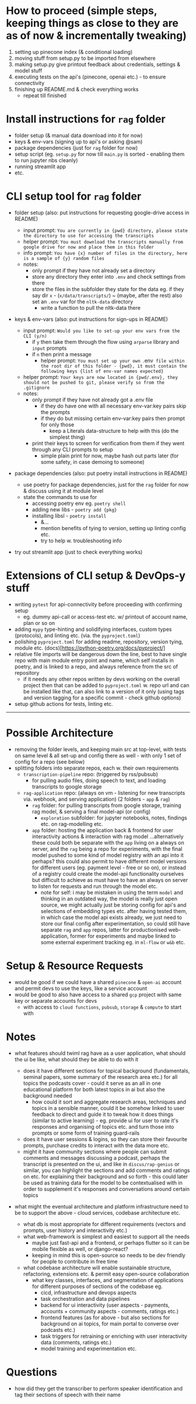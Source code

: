 # How to proceed (simple steps, keeping things as close to they are as of now & incrementally tweaking)
1. setting up pinecone index (& conditional loading)
2. moving stuff from setup.py to be imported from elsewhere
3. making setup.py give printout feedback about credentials, settings & model stuff
4. executing tests on the api's (pinecone, openai etc.) - to ensure connectivity
5. finishing up README.md & check everything works
    - repeat till finished

# Install instructions for `rag` folder
- folder setup (& manual data download into it for now)
- keys & env-vars (signing up to api's or asking @sam)
- package dependencies (just for `rag` folder for now)
- setup script (eg. `setup.py` for now till `main.py` is sorted - enabling them to run jupyter nbs cleanly)
- running streamlit app
- etc.

# CLI setup tool for `rag` folder
- folder setup (also: put instructions for requesting google-drive access in README)
    - input prompt: `You are currently in {pwd} directory, please state the directory to use for accessing the transcripts`
    - helper prompt: `You must download the transcripts manually from google drive for now and place them in this folder`
    - info prompt: `You have {x} number of files in the directory, here is a sample of {y} random files`
    - notes: 
        - only prompt if they have not already set a directory 
        - store any directory they enter into `.env` and check settings from there
        - store the files in the subfolder they state for the data eg. if they say dir `x` - (`x/data/transcripts/`)
        ~ (maybe, after the rest) also set an `.env` var for the `nltk-data` directory
            - write a function to pull the nltk-data there

- keys & env-vars (also: put instructions for sign-ups in README)
    - input prompt: `Would you like to set-up your env vars from the CLI (y/n)`
        - if `y` then take them through the flow using `arparse` library and `input` prompts
        - if `n` then print a message
            - helper prompt: `You must set up your own `.env` file within the root dir of this folder - {pwd}, it must contain the following keys {list of env-var names expected}`
    - helper prompt: `Your keys are now located in {pwd/.env}, they should not be pushed to git, please verify so from the .gitignore`
    - notes:
        - only prompt if they have not already got a .env file
            - if they do have one with all necessary env-var:key pairs skip the prompts
            - if they do but missing certain env-var:key pairs then prompt for only those
                - keep a Literals data-structure to help with this (do the simplest thing)
        - print their keys to screen for verification from them if they went through any CLI prompts to setup
            - simple plain print for now, maybe hash out parts later (for some safety, in case demoing to someone)

- package dependencies (also: put poetry install instructions in README)
    - use poetry for package dependencies, just for the `rag` folder for now & discuss using it at module level
    - state the commands to use for 
        - accessing poetry env eg. `poetry shell` 
        - adding new libs - `poetry add {pkg}`
        - installing libsl - `poetry install`
            - &... 
            - mention benefits of tying to version, setting up linting config etc. 
            - try to help w. troubleshooting info

- try out streamlit app (just to check everything works)
        

# Extensions of CLI setup & DevOps-y stuff
- writing `pytest` for api-connectivity before proceeding with confirming setup 
    - eg. dummy api-call or access-test etc. w/ printout of account name, plan or so on
- adding `mypy` type-hinting and solidifying interfaces, custom types (protocols), and linting etc. (via. the `pyproject.toml`)
- polishing `pyproject.toml` for adding readme, repository, version tying, module etc. (docs)[https://python-poetry.org/docs/pyproject/]
- relative file imports will be dangerous down the line, best to have single repo with main module entry point and name, which self installs in poetry, and is linked to a repo, and always reference from the src of repository
    - if it needs any other repos written by devs working on the overall project then that can be added to `pyproject.toml` w. repo url and can be installed like that, can also link to a version of it only (using tags and version tagging for a specific commit - check github options)
- setup github actions for tests, linting etc.

-----------------------------------------

# Possible Architecture
- removing the folder levels, and keeping main src at top-level, with tests on same level & all set-up and config there as well - with only 1 set of config for a repo (see below)
- splitting folders into separate repos, each w. their own requirements
    - `transcription-pipeline` repo: (triggered by rss/pubsub) 
        - for pulling audio files, doing speech to text, and loading transcripts to google storage
    - `rag-application` repo: (always on vm - listening for new transcripts via. webhook, and serving application) (2 folders - `app` & `rag`)
        - `rag` folder: for pulling transcripts from google storage, training rag model, & serving a final model-api (or config)
            - `exploration` subfolder: for jupyter notebooks, notes, findings etc. on rag-modelling etc.
        - `app` folder: hosting the application back & frontend for user interactivity actions & interaction with rag model
        ...alternatively these could both be separate with the `app` living on a always on server, and the `rag` being a repo for experiments, with the final model pushed to some kind of model registry with an api into it perhaps? this could also permit to have different model versions for different users (eg. payment level - free or so on), or instead of a registry could create the model-api functionality ourselves but difficult to achieve as must have to have an always on server to listen for requests and run through the model etc.
            - note for self: i may be mistaken in using the term `model` and thinking in an outdated way, the model is really just open source, we might actually just be storing config for api's and selections of embedding types etc. after having tested them, in which case the model api exists already, we just need to store our final config after experimentation, so could still have separate `rag` and `app` repos, latter for productionised web-application, former for experiments and maybe linked to some external experiment tracking eg. in `ml-flow` or `w&b` etc.

# Setup & Resource Requests
- would be good if we could have a shared `pinecone` & `open-ai` account and permit devs to use the keys, like a service account
- would be good to also have access to a shared `gcp` project with same key or separate accounts for devs
    - with access to `cloud functions`, `pubsub`, `storage` & `compute` to start with

# Notes
- what features should twiml rag have as a user application, what should the ui be like, what should they be able to do with it
    - does it have different sections for topical background (fundamentals, seminal papers, some summary of the research area etc.) for all topics the podcasts cover - could it serve as an all in one educational platform for both latest topics in ai but also the background needed
        - how could it sort and aggregate research areas, techniques and topics in a sensible manner, could it be somehow linked to user feedback to direct and guide it to tweak how it does things (similar to active learning) - eg. provide ui for user to rate it's responses and organising of topics etc. and turn those into prompts or some form of training guard-rails
    - does it have user sessions & logins, so they can store their favourite prompts, purchase credits to interact with the data more etc.
    - might it have community sections where people can submit comments and messages discussing a podcast, perhaps the transcript is presented on the ui, and like in `discus/rap-genius` or similar, you can highlight the sections and add comments and ratings on etc. for explaining their background and so forth - this could later be used as training data for the model to be contextualised with in order to supplement it's responses and conversations around certain topics

- what might the eventual architecture and platform infrastructure need to be to support the above - cloud services, codebase architecture etc.
    - what db is most appropriate for different requirements (vectors and prompts, user history and interactivity etc.)
    - what web-framework is simplest and easiest to support all the needs 
        - maybe just fast-api and a frontend, or perhaps flutter so it can be mobile flexible as well, or django-react? 
        - keeping in mind this is open-source so needs to be dev friendly for people to contribute in free time
    - what codebase architecture will enable sustainable structure, refactoring, extensions etc. & permit easy open-source collaboration
        - what key classes, interfaces, and segmentation of applications for different purposes of sections of the codebase eg.
            - cicd, infrastructure and devops aspects
            - task orchestration and data pipelines
            - backend for ui interactivity (user aspects - payments, accounts + community aspects - comments, ratings etc.)
            - frontend features (as for above - but also sections for background on ai topics, for main portal to converse over podcasts etc.)
            - task triggers for retraining or enriching with user interactivity data (comments, ratings etc.)
            - model training and experimentation etc.


# Questions
- how did they get the transcriber to perform speaker identification and tag their sections of speech with their name